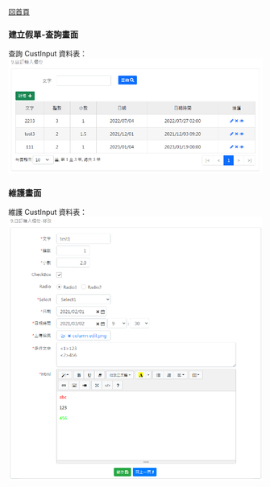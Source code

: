 [回首頁](../../Readme-US.md)
### 建立假單-查詢畫面
查詢 CustInput 資料表：
![查詢畫面](image/custInput-read.png)

### 維護畫面
維護 CustInput 資料表：
![維護畫面](image/custInput-edit.png)
